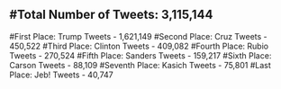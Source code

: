 #Total Number of Tweets: 3,115,144 
---
#First Place: Trump Tweets - 1,621,149
#Second Place: Cruz Tweets - 450,522
#Third Place: Clinton Tweets - 409,082
#Fourth Place: Rubio Tweets - 270,524
#Fifth Place: Sanders Tweets - 159,217
#Sixth Place: Carson Tweets - 88,109
#Seventh Place: Kasich Tweets - 75,801
#Last Place: Jeb! Tweets - 40,747
